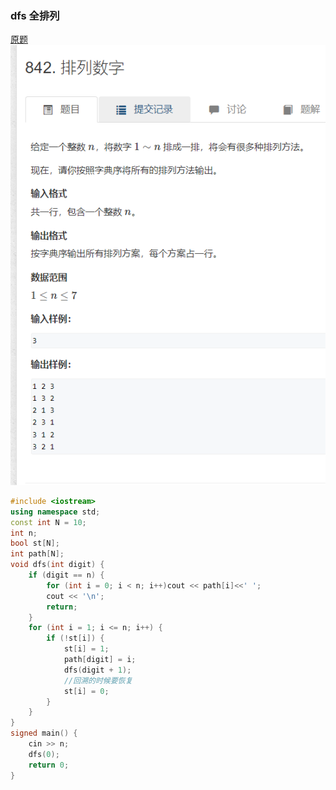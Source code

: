 ### dfs 全排列
[原题](https://www.acwing.com/problem/content/844/)
![图 4](../../images/13cf33a27c7c791a0a84e18aee9644a7038a7de0d6eb1f33c5c16bb4d3f1adcc.png)  

```cpp
#include <iostream>
using namespace std;
const int N = 10;
int n;
bool st[N];
int path[N];
void dfs(int digit) {
	if (digit == n) {
		for (int i = 0; i < n; i++)cout << path[i]<<' ';
		cout << '\n';
		return;
	}
	for (int i = 1; i <= n; i++) {
		if (!st[i]) {
			st[i] = 1;
			path[digit] = i;
			dfs(digit + 1);
            //回溯的时候要恢复
			st[i] = 0;
		}
	}
}
signed main() {
	cin >> n;
	dfs(0);
	return 0;
}
```